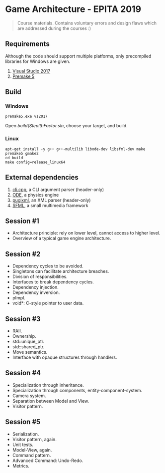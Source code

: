 # Game Architecture - EPITA 2019

> Course materials. Contains voluntary errors and design flaws which are addressed during the courses :)

## Requirements

Although the code should support multiple platforms, only precompiled libraries for Windows are given.

1. [Visual Studio 2017](https://www.visualstudio.com/downloads/)
2. [Premake 5](https://premake.github.io/download.html)

## Build

### Windows

    premake5.exe vs2017

Open _build\StealthFactor.sln_, choose your target, and build.

### Linux

    apt-get install -y g++ g++-multilib libode-dev libsfml-dev make
    premake5 gmake2
    cd build
    make config=release_linux64

## External dependencies

1. [cli.cpp](https://github.com/KoltesDigital/cli.cpp), a CLI argument parser (header-only)
2. [ODE](http://www.ode.org/), a physics engine
3. [pugixml](http://pugixml.org/), an XML parser (header-only)
4. [SFML](https://www.sfml-dev.org/), a small multimedia framework

## Session #1

- Architecture principle: rely on lower level, cannot access to higher level.
- Overview of a typical game engine architecture.

## Session #2

- Dependency cycles to be avoided.
- Singletons can facilitate architecture breaches.
- Division of responsibilities.
- Interfaces to break dependency cycles.
- Dependency injection.
- Dependency inversion.
- pImpl.
- void\*: C-style pointer to user data.

## Session #3

- RAII.
- Ownership.
- std::unique_ptr.
- std::shared_ptr.
- Move semantics.
- Interface with opaque structures through handlers.

## Session #4

- Specialization through inheritance.
- Specialization through components, entity-component-system.
- Camera system.
- Separation between Model and View.
- Visitor pattern.

## Session #5

- Serialization.
- Visitor pattern, again.
- Unit tests.
- Model-View, again.
- Command pattern.
- Advanced Command: Undo-Redo.
- Metrics.
